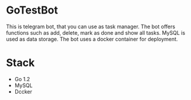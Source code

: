 # GoTestBot
This is telegram bot, that you can use as task manager.
The bot offers functions such as add, delete, mark as done and show all tasks. 
MySQL is used as data storage. 
The bot uses a docker container for deployment.
# Stack
- Go 1.2
- MySQL
- Dccker

